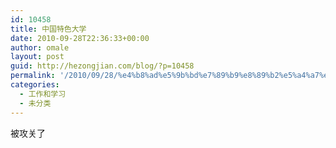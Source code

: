 ```yaml
---
id: 10458
title: 中国特色大学
date: 2010-09-28T22:36:33+00:00
author: omale
layout: post
guid: http://hezongjian.com/blog/?p=10458
permalink: '/2010/09/28/%e4%b8%ad%e5%9b%bd%e7%89%b9%e8%89%b2%e5%a4%a7%e5%ad%a6/'
categories:
  - 工作和学习
  - 未分类
---
```

被攻关了
